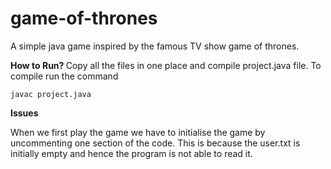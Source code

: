 # game-of-thrones
A simple java game inspired by the famous TV show game of thrones.
<p></p>
<strong> How to Run? </strong>
Copy all the files in one place and compile project.java file. To compile run the command 

    javac project.java

<p> </p>
<strong> Issues </strong> 
<p></p>
When we first play the game we have to initialise the game by uncommenting one section of the code. This is because the user.txt is initially empty and hence the program is not able to read it.
